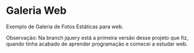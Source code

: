 # Galeria Web
Exemplo de Galeria de Fotos Estáticas para web.

Observação: Na branch jquery está a primeira versão desse projeto que fiz, quando tinha acabado de aprender programação e comecei a estudar web.
